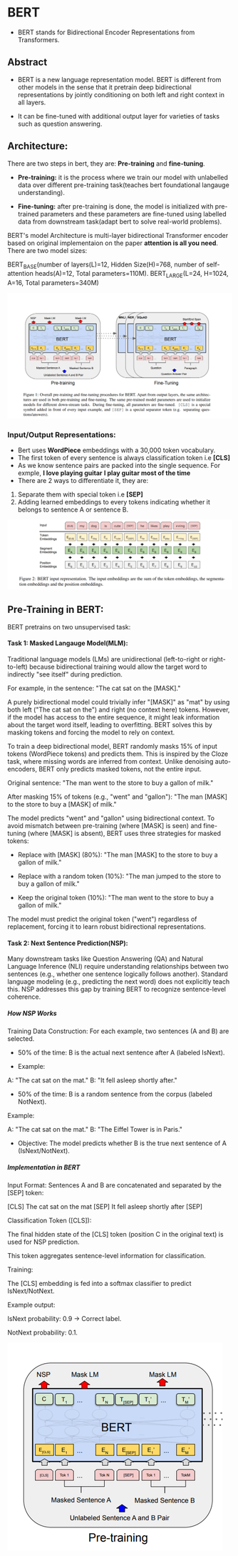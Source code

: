 # BERT 
- BERT stands for Bidirectional Encoder Representations from Transformers. 

## Abstract

- BERT is a new language representation model. BERT is different from other models in the sense that it pretrain deep bidirectional representations by jointly conditioning  on both left and right context in all layers.

- It can be fine-tuned with additional output layer for varieties of tasks such as question answering.

## Architecture:

There are two steps in bert, they are: **Pre-training** and **fine-tuning**.

- **Pre-training:** it is the process where we train our model with unlabelled data
over different pre-training task(teaches bert foundational langauge understanding).

- **Fine-tuning:** after pre-training is done, the model is initialized with pre-trained
parameters and these parameters are fine-tuned using labelled data from downstream task(adapt
bert to solve real-world problems).

BERT's model Architecture is multi-layer bidirectional Transformer encoder based on original 
implementaion on the paper **attention is all you need**. There are two model sizes:

BERT<sub>BASE</sub>(number of layers(L)=12, Hidden Size(H)=768, number of self-attention heads(A)=12, Total parameters=110M).
BERT<sub>LARGE</sub>(L=24, H=1024, A=16, Total parameters=340M)

![alt text](Photo/BERT_ARCHITECTURE.png)

### Input/Output Representations:
- Bert uses **WordPiece** embeddings with a 30,000 token vocabulary.
- The first token of every sentence is always classification token i.e **[CLS]**
- As we know sentence pairs are packed into the single sequence. For exmple, **I love playing guitar**
  **I play guitar most of the time**
- There are 2 ways to differentiate it, they are:
1. Separate them with special token i.e **[SEP]**
2. Adding learned embeddings to every tokens indicating whether it belongs to sentence A or sentence B.

 ![alt text](Photo/BERT_Input_Representation.png)


## Pre-Training in BERT:
BERT pretrains on two unsupervised task:

#### Task 1: Masked Langauge Model(MLM):
Traditional language models (LMs) are unidirectional (left-to-right or right-to-left) because bidirectional training would allow the target word to indirectly "see itself" during prediction. 

For example, in the sentence:
"The cat sat on the [MASK]."

A purely bidirectional model could trivially infer "[MASK]" as "mat" by using both left ("The cat sat on the") and right (no context here) tokens. However, 
if the model has access to the entire sequence, it might leak information about the target word itself, leading to overfitting. BERT solves this by masking tokens and 
forcing the model to rely on context.

To train a deep bidirectional model, BERT randomly masks 15% of input tokens (WordPiece tokens) and predicts them. This is inspired by the Cloze task, 
where missing words are inferred from context. Unlike denoising auto-encoders, BERT only predicts masked tokens, not the entire input.

Original sentence:
"The man went to the store to buy a gallon of milk."

After masking 15% of tokens (e.g., "went" and "gallon"):
"The man [MASK] to the store to buy a [MASK] of milk."

The model predicts "went" and "gallon" using bidirectional context.
To avoid mismatch between pre-training (where [MASK] is seen) and fine-tuning (where [MASK] is absent), BERT uses three strategies for masked tokens:

- Replace with [MASK] (80%):
"The man [MASK] to the store to buy a gallon of milk."

- Replace with a random token (10%):
"The man jumped to the store to buy a gallon of milk."

- Keep the original token (10%):
"The man went to the store to buy a gallon of milk."

The model must predict the original token ("went") regardless of replacement, forcing it to learn robust bidirectional representations.

#### Task 2: Next Sentence Prediction(NSP):
Many downstream tasks like Question Answering (QA) and Natural Language Inference (NLI) require understanding relationships between two sentences (e.g., whether one sentence logically follows another).
Standard language modeling (e.g., predicting the next word) does not explicitly teach this. NSP addresses this gap by training BERT to recognize sentence-level coherence.

##### How NSP Works
Training Data Construction:
For each example, two sentences (A and B) are selected.

- 50% of the time:
B is the actual next sentence after A (labeled IsNext).

- Example:

A: "The cat sat on the mat."
B: "It fell asleep shortly after."

- 50% of the time:
B is a random sentence from the corpus (labeled NotNext).

Example:

A: "The cat sat on the mat."
B: "The Eiffel Tower is in Paris."

- Objective:
The model predicts whether B is the true next sentence of A (IsNext/NotNext).

##### Implementation in BERT
Input Format:
Sentences A and B are concatenated and separated by the [SEP] token:

[CLS] The cat sat on the mat [SEP] It fell asleep shortly after [SEP]

Classification Token ([CLS]):

The final hidden state of the [CLS] token (position C in the original text) is used for NSP prediction.

This token aggregates sentence-level information for classification.

Training:

The [CLS] embedding is fed into a softmax classifier to predict IsNext/NotNext.

Example output:

IsNext probability: 0.9 → Correct label.

NotNext probability: 0.1.

![alt text](Photo/Pre-training.png)